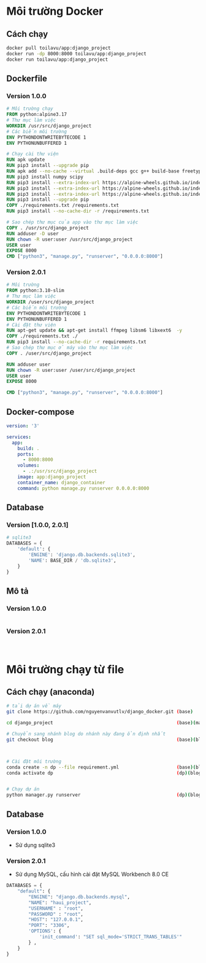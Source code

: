 # Môi trường Docker

## Cách chạy

```bash
docker pull toilavu/app:django_project
docker run -dp 8000:8000 toilavu/app:django_project
docker run toilavu/app:django_project
```

## Dockerfile

### Version 1.0.0

``` Dockerfile
# Môi trường chạy
FROM python:alpine3.17
# Thư mục làm việc
WORKDIR /usr/src/django_project
# Các biến môi trường
ENV PYTHONDONTWRITEBYTECODE 1
ENV PYTHONUNBUFFERED 1

# Chạy cài thư viện
RUN apk update
RUN pip3 install --upgrade pip
RUN apk add --no-cache --virtual .build-deps gcc g++ build-base freetype-dev libpng-dev openblas-dev py3-scipy
RUN pip3 install numpy scipy
RUN pip3 install --extra-index-url https://alpine-wheels.github.io/index numpy
RUN pip3 install --extra-index-url https://alpine-wheels.github.io/index opencv-python
RUN pip3 install --extra-index-url https://alpine-wheels.github.io/index Pillow
RUN pip3 install --upgrade pip 
COPY ./requirements.txt /requirements.txt
RUN pip3 install --no-cache-dir -r /requirements.txt

# Sao chép thư mục của app vào thư mục làm việc
COPY . /usr/src/django_project
RUN adduser -D user
RUN chown -R user:user /usr/src/django_project
USER user
EXPOSE 8000
CMD ["python3", "manage.py", "runserver", "0.0.0.0:8000"]
```

### Version 2.0.1

```Dockerfile
# Môi trường
FROM python:3.10-slim
# Thư mục làm việc
WORKDIR /user/src/django_project
# Các biến môi trường
ENV PYTHONDONTWRITEBYTECODE 1
ENV PYTHONUNBUFFERED 1
# Cài đặt thư viện
RUN apt-get update && apt-get install ffmpeg libsm6 libxext6  -y
COPY ./requirements.txt ./
RUN pip3 install --no-cache-dir -r requirements.txt
# Sao chép thư mục ở máy vào thư mục làm việc
COPY . /user/src/django_project

RUN adduser user
RUN chown -R user:user /user/src/django_project
USER user
EXPOSE 8000

CMD ["python3", "manage.py", "runserver", "0.0.0.0:8000"]
```

## Docker-compose
``` yml
version: '3'

services:
  app:
    build: .
    ports:
      - 8000:8000
    volumes:
      - .:/usr/src/django_project
    image: app:django_project
    container_name: django_container
    command: python manage.py runserver 0.0.0.0:8000
```

## Database

### Version [1.0.0, 2.0.1]

```python
# sqlite3
DATABASES = {
    'default': {
        'ENGINE': 'django.db.backends.sqlite3',
        'NAME': BASE_DIR / 'db.sqlite3',
    }
}
```

## Mô tả

### Version 1.0.0

<img src="demo/demo1.jpeg" alt=""/>

### Version 2.0.1

<img src="demo/demo2.jpeg" alt=""/>
<img src="demo/demo3.jpeg" alt=""/>
<img src="demo/demo4.jpeg" alt=""/>

# Môi trường chạy từ file

## Cách chạy (anaconda)

``` bash
# tải dự án về máy
git clone https://github.com/nguyenvanvutlv/django_docker.git (base)

cd django_project                                             (base)(main)

# Chuyển sang nhánh blog do nhánh này đang ổn định nhất
git checkout blog                                             (base)(blog)



# Cài đặt môi trường
conda create -n dp --file requirement.yml                     (base)(blog)
conda activate dp                                             (dp)(blog)


# Chạy dự án
python manager.py runserver                                   (dp)(blog)
```

## Database

### Version 1.0.0

- Sử dụng sqlite3

### Version 2.0.1

- Sử dụng MySQL, cấu hình cài đặt MySQL Workbench 8.0 CE

```python
DATABASES = {
    "default": {
        "ENGINE": "django.db.backends.mysql",
        "NAME": "haui_project",
        "USERNAME" : "root",
        "PASSWORD" : "root",
        "HOST": "127.0.0.1",
        "PORT": "3306",
        'OPTIONS': {  
            'init_command': "SET sql_mode='STRICT_TRANS_TABLES'"  
        } ,
    }
}
```